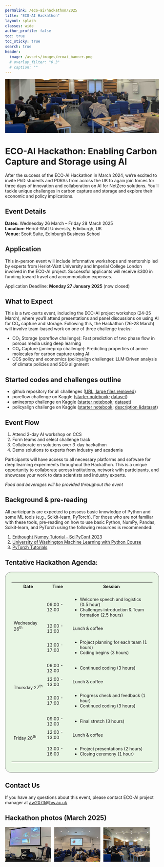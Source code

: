 ```yaml
---
permalink: /eco-ai/hackathon/2025
title: "ECO-AI Hackathon"
layout: splash
classes: wide
author_profile: false
toc: true
toc_sticky: true
search: true
header:
  image: /assets/images/ecoai_banner.png
  # overlay_filter: "0.3"
  # caption: ""
---
```


![Hackathon 2024 photo](/assets/eco-ai/hackathon_2025/1.jpeg)


# ECO-AI Hackathon: Enabling Carbon Capture and Storage using AI
After the success of the ECO-AI Hackathon in March 2024, we’re excited to invite PhD students and PDRAs from across the UK to again join forces for three days of innovation and collaboration on AI for NetZero solutions. You’ll tackle unique challenges in carbon capture and storage and explore their economic and policy implications.

## Event Details
**Dates:** Wednesday 26 March – Friday 28 March 2025 <br>
**Location:** Heriot-Watt University, Edinburgh, UK <br>
**Venue:** Scott Suite, Edinburgh Business School

## Application
This in-person event will include informative workshops and mentorship led by experts from Heriot-Watt University and Imperial College London involved in the ECO-AI project. Successful applicants will receive £300 in funding toward travel and accommodation expenses. 

Application Deadline: **Monday 27 January 2025** (now closed)
<!-- [Apply Now](https://app.oxfordabstracts.com/stages/76943/submitter) -->

<!-- We are committed to fostering an inclusive environment for all participants. Please complete the [EDI form](https://forms.office.com/e/d8dUmWmNqA) as part of your application.  -->

## What to Expect
This is a two-parts event, including the ECO-AI project workshop (24-25 March), where you’ll attend presentations and panel discussions on using AI for CO₂ capture and storage. Following this, the Hackathon (26-28 March) will involve team-based work on one of three challenge tracks: 
* CO₂ Storage (poreflow challenge): Fast prediction of two phase flow in porous media using deep learning
* CO₂ Capture (amineprop challenge): Predicting properties of amine molecules for carbon capture using AI
* CCS policy and economics (policyalign challenge): LLM-Driven analysis of climate policies and SDG alignment


## Started codes and challenges outline
* github repository for all challenges ([URL, large files removed](https://github.com/ai4netzero/hackathon2025/))
* poreflow challenge on Kaggle ([starter notebook](https://www.kaggle.com/code/ggrizzly/poreflow-challenge/notebook); [dataset](https://www.kaggle.com/datasets/ggrizzly/poreflow))
* amineprop challenge on Kaggle ([starter notebook](https://www.kaggle.com/code/ggrizzly/amineprop-challenge/notebook); [dataset](https://www.kaggle.com/datasets/ggrizzly/amineprop))
* policyalign challenge on Kaggle ([starter notebook](https://www.kaggle.com/code/ggrizzly/policyalign-challenge/notebook); [description &dataset](https://www.kaggle.com/datasets/ggrizzly/policyalign))

## Event Flow
1. Attend 2-day AI workshop on CCS
1. Form teams and select challenge track
1. Collaborate on solutions over 3-day hackathon
1. Demo solutions to experts from industry and academia

Participants will have access to all necessary platforms and software for deep learning experiments throughout the Hackathon. This is a unique opportunity to collaborate across institutions, network with participants, and showcase your work to data scientists and industry experts. 

*Food and beverages will be provided throughout the event* 


## Background & pre-reading
All participants are expected to possess basic knowledge of Python and some ML tools (e.g., Scikit-learn, PyTorch). For those who are not familiar with these tools, pre-reading on how to use basic Python, NumPy, Pandas, Scikit-learn, and PyTorch using the following resources is recommended:
1. [Enthought Numpy Tutorial - SciPyConf 2023](https://github.com/enthought/Numpy-Tutorial-SciPyConf-2023)
2. [University of Washington Machine Learning with Python Course](https://faculty.washington.edu/otoomet/machinelearning-py/)
3. [PyTorch Tutorials](https://pytorch.org/tutorials/)

<h2>Tentative Hackathon Agenda:</h2>
<div style="background-color: #E8F6E4; padding: 20px; border: 1px solid gray; display: inline-block; border-radius: 20px;">
<table>
  <tr>
    <th>Date</th>
    <th>Time</th>
    <th>Session</th>
  </tr>

  <!-- Added blank row -->
  <tr>
    <td></td>
    <td></td>
    <td></td>
  </tr>

  <tr>
    <td rowspan="3">Wednesday 26<sup>th</sup></td> 
    <td>09:00 - 12:00</td>
    <td>
      <ul>
        <li>Welcome speech and logistics (0.5 hour)</li>
        <li>Challenges introduction & Team formation (2.5 hours)</li>
      </ul>  
    </td>
  </tr>
  <tr>
    <td>12:00 - 13:00</td> 
    <td>Lunch &amp; coffee</td>
  </tr>
  <tr>
   <td>13:00 - 17:00</td>
    <td>
     <ul>
       <li>Project planning for each team (1 hours)</li>
       <li>Coding begins (3 hours)</li>
     </ul>
    </td>
  </tr>
  
  <tr>
    <td rowspan="3">Thursday 27<sup>th</sup></td>
    <td>09:00 - 12:00</td> 
    <td>
      <ul>
       <li>Continued coding (3 hours)</li>
     </ul>
   </td>
  </tr>
  <tr>
    <td>12:00 - 13:00</td>
    <td>Lunch &amp; coffee</td> 
  </tr>
  <tr>
    <td>13:00 - 17:00</td>
    <td>
     <ul>
      <li>Progress check and feedback (1 hour)</li>
      <li>Continued coding (3 hours)</li>
     </ul>
    </td>
  </tr>
  
  <tr>
    <td rowspan="3">Friday 28<sup>th</sup></td>
    <td>09:00 - 12:00</td>
    <td> 
     <ul>
       <li>Final stretch (3 hours)</li>
     </ul>
    </td>
  </tr>
  <tr>
    <td>12:00 - 13:00 </td>
    <td>Lunch &amp; coffee</td>
  </tr>
  <tr>
    <td>13:00 - 16:00</td> 
    <td>
     <ul>
       <li>Project presentations (2 hours)</li>
       <li>Closing ceremony (1 hour)</li>
     </ul>
    </td>
  </tr>
</table>

</div>

## Contact Us
If you have any questions about this event, please contact ECO-AI project manager at [aw2073@hw.ac.uk](mailto:aw2073@hw.ac.uk)

## Hackathon photos (March 2025) 
<!-- ![Hackathon photo2](/assets/eco-ai/hackathon_2025/2.jpeg)
![Hackathon photo3](/assets/eco-ai/hackathon_2025/3.jpeg)
![Hackathon photo3](/assets/eco-ai/hackathon_2025/4.jpeg)

 -->

<div style="display: flex; gap: 10px; flex-wrap: wrap; align-items: center;">
  <img src="/assets/eco-ai/hackathon_2025/2.jpeg" alt="Hackathon photo 2" style="max-width: 30%; height: auto;">
  <img src="/assets/eco-ai/hackathon_2025/3.jpeg" alt="Hackathon photo 3" style="max-width: 30%; height: auto;">
  <img src="/assets/eco-ai/hackathon_2025/4.jpeg" alt="Hackathon photo 4" style="max-width: 30%; height: auto;">
</div>